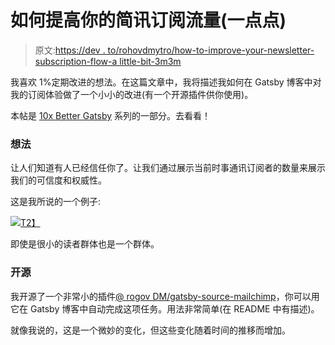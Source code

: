 # 如何提高你的简讯订阅流量(一点点)

> 原文:[https://dev . to/rohovdmytro/how-to-improve-your-newsletter-subscription-flow-a little-bit-3m3m](https://dev.to/rohovdmytro/how-to-improve-your-newsletter-subscription-flow-a-little-bit-3m3m)

我喜欢 1%定期改进的想法。在这篇文章中，我将描述我如何在 Gatsby 博客中对我的订阅体验做了一个小小的改进(有一个开源插件供你使用)。

本帖是 [10x Better Gatsby](https://blog.swingpulse.com/10x-better-gatsby) 系列的一部分。去看看！

### [](#the-idea)想法

让人们知道有人已经信任你了。让我们通过展示当前时事通讯订阅者的数量来展示我们的可信度和权威性。

这是我所说的一个例子:

[![](../Images/edd8339103bc1b1981175c131e2bc319.png)T2】](https://res.cloudinary.com/practicaldev/image/fetch/s--vJwN6kVm--/c_limit%2Cf_auto%2Cfl_progressive%2Cq_auto%2Cw_880/https://blog.swingpulse.com/static/eb0a81c955983a1991357329dabaf662/96300/example.png)

即使是很小的读者群体也是一个群体。

### [](#open-source)开源

我开源了一个非常小的插件[@ rogov DM/gatsby-source-mailchimp](https://github.com/rg4real/gatsby-source-mailchimp)，你可以用它在 Gatsby 博客中自动完成这项任务。用法非常简单(在 README 中有描述)。

就像我说的，这是一个微妙的变化，但这些变化随着时间的推移而增加。